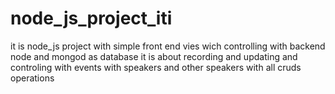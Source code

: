 # node_js_project_iti
it is node_js project with simple front end vies wich controlling with backend node and mongod as database  it is about recording and updating and controling with events with speakers and other speakers with all cruds operations 
